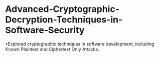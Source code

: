 # Advanced-Cryptographic-Decryption-Techniques-in-Software-Security
•Explored cryptographic techniques in software development, including Known Plaintext and Ciphertext Only Attacks.
